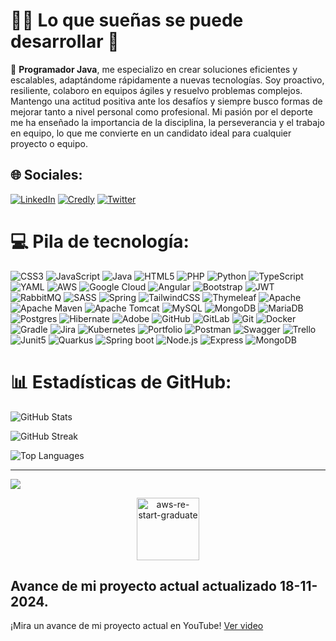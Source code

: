# 🌌🌟 Lo que sueñas se puede desarrollar 🌙
🌝 **Programador Java**, me especializo en crear soluciones eficientes y escalables, adaptándome rápidamente a nuevas tecnologías. Soy proactivo, resiliente, colaboro en equipos ágiles y resuelvo problemas complejos. Mantengo una actitud positiva ante los desafíos y siempre busco formas de mejorar tanto a nivel personal como profesional. Mi pasión por el deporte me ha enseñado la importancia de la disciplina, la perseverancia y el trabajo en equipo, lo que me convierte en un candidato ideal para cualquier proyecto o equipo.



## 🌐 Sociales:
[![LinkedIn](https://img.shields.io/badge/LinkedIn-%230077B5.svg?logo=linkedin&logoColor=white)](https://www.linkedin.com/in/abel-fernando-acevedo/) 
[![Credly](https://img.shields.io/badge/Credly-%23F24E1E.svg?logo=credly&logoColor=white)](https://www.credly.com/users/abel-acevedo/)
[![Twitter](https://img.shields.io/badge/Twitter-%231DA1F2.svg?logo=twitter&logoColor=white)](https://x.com/AbelFerAcevedo/)



# 💻 Pila de tecnología:
![CSS3](https://img.shields.io/badge/css3-%231572B6.svg?style=for-the-badge&logo=css3&logoColor=white) ![JavaScript](https://img.shields.io/badge/javascript-%23323330.svg?style=for-the-badge&logo=javascript&logoColor=%23F7DF1E) ![Java](https://img.shields.io/badge/java-%23ED8B00.svg?style=for-the-badge&logo=openjdk&logoColor=white) ![HTML5](https://img.shields.io/badge/html5-%23E34F26.svg?style=for-the-badge&logo=html5&logoColor=white) ![PHP](https://img.shields.io/badge/php-%23777BB4.svg?style=for-the-badge&logo=php&logoColor=white) ![Python](https://img.shields.io/badge/python-3670A0?style=for-the-badge&logo=python&logoColor=ffdd54) ![TypeScript](https://img.shields.io/badge/typescript-%23007ACC.svg?style=for-the-badge&logo=typescript&logoColor=white) ![YAML](https://img.shields.io/badge/yaml-%23ffffff.svg?style=for-the-badge&logo=yaml&logoColor=151515) ![AWS](https://img.shields.io/badge/AWS-%23FF9900.svg?style=for-the-badge&logo=amazon-aws&logoColor=white) ![Google Cloud](https://img.shields.io/badge/GoogleCloud-%234285F4.svg?style=for-the-badge&logo=google-cloud&logoColor=white) ![Angular](https://img.shields.io/badge/angular-%23DD0031.svg?style=for-the-badge&logo=angular&logoColor=white) ![Bootstrap](https://img.shields.io/badge/bootstrap-%238511FA.svg?style=for-the-badge&logo=bootstrap&logoColor=white) ![JWT](https://img.shields.io/badge/JWT-black?style=for-the-badge&logo=JSON%20web%20tokens) ![RabbitMQ](https://img.shields.io/badge/rabbitmq-FF6600?style=for-the-badge&logo=rabbitmq&logoColor=white) ![SASS](https://img.shields.io/badge/SASS-hotpink.svg?style=for-the-badge&logo=SASS&logoColor=white) ![Spring](https://img.shields.io/badge/spring-%236DB33F.svg?style=for-the-badge&logo=spring&logoColor=white) ![TailwindCSS](https://img.shields.io/badge/tailwindcss-%2338B2AC.svg?style=for-the-badge&logo=tailwind-css&logoColor=white) ![Thymeleaf](https://img.shields.io/badge/Thymeleaf-%23005C0F.svg?style=for-the-badge&logo=Thymeleaf&logoColor=white) ![Apache](https://img.shields.io/badge/apache-%23D42029.svg?style=for-the-badge&logo=apache&logoColor=white) ![Apache Maven](https://img.shields.io/badge/Apache%20Maven-C71A36?style=for-the-badge&logo=Apache%20Maven&logoColor=white) ![Apache Tomcat](https://img.shields.io/badge/apache%20tomcat-%23F8DC75.svg?style=for-the-badge&logo=apache-tomcat&logoColor=black) ![MySQL](https://img.shields.io/badge/mysql-4479A1.svg?style=for-the-badge&logo=mysql&logoColor=white) ![MongoDB](https://img.shields.io/badge/MongoDB-%234ea94b.svg?style=for-the-badge&logo=mongodb&logoColor=white) ![MariaDB](https://img.shields.io/badge/MariaDB-003545?style=for-the-badge&logo=mariadb&logoColor=white) ![Postgres](https://img.shields.io/badge/postgres-%23316192.svg?style=for-the-badge&logo=postgresql&logoColor=white) ![Hibernate](https://img.shields.io/badge/Hibernate-59666C?style=for-the-badge&logo=Hibernate&logoColor=white) ![Adobe](https://img.shields.io/badge/adobe-%23FF0000.svg?style=for-the-badge&logo=adobe&logoColor=white) ![GitHub](https://img.shields.io/badge/github-%23121011.svg?style=for-the-badge&logo=github&logoColor=white) ![GitLab](https://img.shields.io/badge/gitlab-%23181717.svg?style=for-the-badge&logo=gitlab&logoColor=white) ![Git](https://img.shields.io/badge/git-%23F05033.svg?style=for-the-badge&logo=git&logoColor=white) ![Docker](https://img.shields.io/badge/docker-%230db7ed.svg?style=for-the-badge&logo=docker&logoColor=white) ![Gradle](https://img.shields.io/badge/Gradle-02303A.svg?style=for-the-badge&logo=Gradle&logoColor=white) ![Jira](https://img.shields.io/badge/jira-%230A0FFF.svg?style=for-the-badge&logo=jira&logoColor=white) ![Kubernetes](https://img.shields.io/badge/kubernetes-%23326ce5.svg?style=for-the-badge&logo=kubernetes&logoColor=white) ![Portfolio](https://img.shields.io/badge/Portfolio-%23000000.svg?style=for-the-badge&logo=firefox&logoColor=#FF7139) ![Postman](https://img.shields.io/badge/Postman-FF6C37?style=for-the-badge&logo=postman&logoColor=white) ![Swagger](https://img.shields.io/badge/-Swagger-%23Clojure?style=for-the-badge&logo=swagger&logoColor=white) ![Trello](https://img.shields.io/badge/Trello-%23026AA7.svg?style=for-the-badge&logo=Trello&logoColor=white) ![Junit5](https://img.shields.io/badge/Junit5-25A162?style=for-the-badge&logo=junit5&logoColor=white)
![Quarkus](https://img.shields.io/badge/Quarkus-000000?style=for-the-badge&logo=quarkus) ![Spring boot](https://img.shields.io/badge/Spring_Boot-F2F4F9?style=for-the-badge&logo=spring-boot)
![Node.js](https://img.shields.io/badge/Node.js-339933?style=for-the-badge&logo=nodedotjs&logoColor=white)
![Express](https://img.shields.io/badge/Express-000000?style=for-the-badge&logo=express&logoColor=white)
![MongoDB](https://img.shields.io/badge/MongoDB_Atlas-47A248?style=for-the-badge&logo=mongodb&logoColor=white)
<!--
# 📊 Estadísticas de GitHub:
![](https://github-readme-stats.vercel.app/api?username=Abel3581&theme=tokyonight&hide_border=false&include_all_commits=true&count_private=true&cache_seconds=1800)<br/>
![](https://github-readme-streak-stats.herokuapp.com/?user=Abel3581&theme=tokyonight&hide_border=false)<br/>
![](https://github-readme-stats.vercel.app/api/top-langs/?username=Abel3581&theme=tokyonight&hide_border=false&include_all_commits=false&count_private=false&layout=compact&cache_seconds=1800)
-->
# 📊 Estadísticas de GitHub:

![GitHub Stats](https://github-readme-stats.vercel.app/api?username=Abel3581&theme=tokyonight&hide_border=false&include_all_commits=true&count_private=true&cache_seconds=1800)

![GitHub Streak](https://github-readme-streak-stats.herokuapp.com/?user=Abel3581&theme=tokyonight&hide_border=false)

![Top Languages](https://github-readme-stats.vercel.app/api/top-langs/?username=Abel3581&theme=tokyonight&hide_border=false&include_all_commits=true&count_private=true&layout=compact&cache_seconds=1800)




<!--
### 🔝 Repositorio más contribuido
![](https://github-contributor-stats.vercel.app/api?username=Abel3581&limit=5&theme=dark&combine_all_yearly_contributions=true)
-->
---

<!--[![](https://visitcount.itsvg.in/api?id=Abel3581&icon=0&color=0)](https://visitcount.itsvg.in)<br/>-->
[![](https://visitcount.itsvg.in/api?id=Abel3581&label=Profile%20Views&color=11&pretty=false)](https://visitcount.itsvg.in)

<!-- Proudly created with GPRM ( https://gprm.itsvg.in ) -->
<div align="center">
  <a href="https://www.credly.com/badges/0b5ac6d0-0f15-4dc6-b2ec-d7c0e1b3dd9d/public_url" target="_blank">
    <img src="https://github.com/user-attachments/assets/67264baf-6598-408c-8447-6dc27235e5ef" alt="aws-re-start-graduate" width="100"/>
  </a>
</div>

## Avance de mi proyecto actual actualizado 18-11-2024.

¡Mira un avance de mi proyecto actual en YouTube! [Ver video](https://www.youtube.com/playlist?list=PLyTP0g7ZIqUZ3xrWVuhGMFTN79a3AaCcm)

